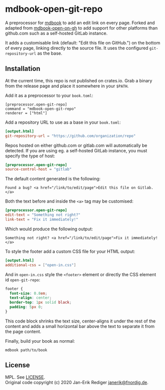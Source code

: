 # mdbook-open-git-repo

A preprocessor for [mdbook][] to add an edit link on every page. Forked and adapted from
[mdbook-open-on-gh][] to add support for other platforms than github.com such as a
self-hosted GitLab instance.

[mdbook]: https://github.com/rust-lang/mdBook
[mdbook-open-on-gh]: https://github.com/badboy/mdbook-open-on-gh

It adds a customisable link (default: "Edit this file on GitHub.") on the bottom
of every page, linking directly to the source file. It uses the configured
`git-repository-url` as the base.

## Installation

At the current time, this repo is not published on crates.io. Grab a binary from the release page
and place it somewhere in your `$PATH`.

Add it as a preprocessor to your `book.toml`:

```
[preprocessor.open-git-repo]
command = "mdbook-open-git-repo"
renderer = ["html"]
```

Add a repository URL to use as a base in your `book.toml`:

```toml
[output.html]
git-repository-url = "https://github.com/organization/repo"
```

Repos hosted on either github.com or gitlab.com will automatically be detected.
If you are using eg. a self-hosted GitLab instance, you must specify the type
of host:

```toml
[preprocessor.open-git-repo]
source-control-host = "gitlab"
```

The default content generated is the following:

```
Found a bug? <a href="/link/to/edit/page">Edit this file on Gitlab.</a>
```

Both the text before and inside the `<a>` tag may be customised:

```toml
[preprocessor.open-git-repo]
edit-text = "Something not right?"
link-text = "Fix it immediately!"
```

Which would produce the following output:

```
Something not right? <a href="/link/to/edit/page">Fix it immediately!</a>
```


To style the footer add a custom CSS file for your HTML output:

```toml
[output.html]
additional-css = ["open-in.css"]
```

And in `open-in.css` style the `<footer>` element or directly the CSS element id `open-git-repo`:

```css
footer {
  font-size: 0.8em;
  text-align: center;
  border-top: 1px solid black;
  padding: 5px 0;
}
```

This code block shrinks the text size, center-aligns it under the rest of the content
and adds a small horizontal bar above the text to separate it from the page content.


Finally, build your book as normal:

```
mdbook path/to/book
```

## License

MPL. See [LICENSE](LICENSE).  
Original code copyright (c) 2020 Jan-Erik Rediger <janerik@fnordig.de>.
